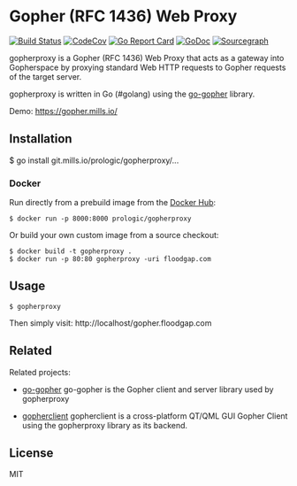 # Gopher (RFC 1436) Web Proxy

[![Build Status](https://cloud.drone.io/api/badges/prologic/gopherproxy/status.svg)](https://cloud.drone.io/prologic/gopherproxy)
[![CodeCov](https://codecov.io/gh/prologic/gopherproxy/branch/master/graph/badge.svg)](https://codecov.io/gh/prologic/gopherproxy)
[![Go Report Card](https://goreportcard.com/badge/prologic/gopherproxy)](https://goreportcard.com/report/prologic/gopherproxy)
[![GoDoc](https://godoc.org/git.mills.io/prologic/gopherproxy?status.svg)](https://godoc.org/git.mills.io/prologic/gopherproxy) 
[![Sourcegraph](https://sourcegraph.com/git.mills.io/prologic/gopherproxy/-/badge.svg)](https://sourcegraph.com/git.mills.io/prologic/gopherproxy?badge)

gopherproxy is a Gopher (RFC 1436) Web Proxy that acts as a gateway into Gopherspace
by proxying standard Web HTTP requests to Gopher requests of the target server.

gopherproxy is written in Go (#golang) using the
[go-gopher](https://git.mills.io/prologic/go-gopher) library.

Demo: https://gopher.mills.io/

## Installation
  
  $ go install git.mills.io/prologic/gopherproxy/...

### Docker

Run directly from a prebuild image from the [Docker Hub](https://hub.docker.com):

```#!bash
$ docker run -p 8000:8000 prologic/gopherproxy
```

Or build your own custom image from a source checkout:

```#!bash
$ docker build -t gopherproxy .
$ docker run -p 80:80 gopherproxy -uri floodgap.com
```

## Usage

```#!bash
$ gopherproxy
```

Then simply visit: http://localhost/gopher.floodgap.com

## Related

Related projects:

- [go-gopher](https://git.mills.io/prologic/go-gopher)
  go-gopher is the Gopher client and server library used by gopherproxy

- [gopherclient](https://git.mills.io/prologic/gopherclient)
  gopherclient is a cross-platform QT/QML GUI Gopher Client
  using the gopherproxy library as its backend.

## License

MIT
